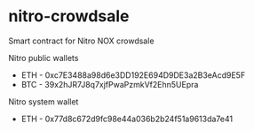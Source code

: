 # nitro-crowdsale
Smart contract for Nitro NOX crowdsale

Nitro public wallets
 * ETH - 0xc7E3488a98d6e3DD192E694D9DE3a2B3eAcd9E5F
 * BTC - 39x2hJR7J8q7xjfPwaPzmkVf2Ehn5UEpra

Nitro system wallet
 * ETH - 0x77d8c672d9fc98e44a036b2b24f51a9613da7e41
